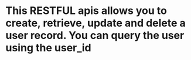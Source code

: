 # This RESTFUL apis allows you to create, retrieve, update and delete a user record. You can query the user using the user_id
